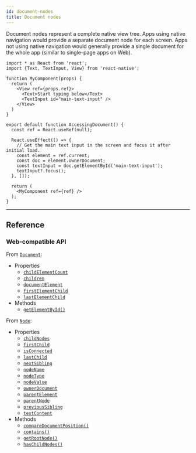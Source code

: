 ```yaml
---
id: document-nodes
title: Document nodes
---
```


Document nodes represent a complete native view tree. Apps using native navigation would provide a separate document node for each screen. Apps not using native navigation would generally provide a single document for the whole app (similar to single-page apps on Web).

```SnackPlayer ext=js&name=Document%20instance%20example
import * as React from 'react';
import {Text, TextInput, View} from 'react-native';

function MyComponent(props) {
  return (
    <View ref={props.ref}>
      <Text>Start typing below</Text>
      <TextInput id="main-text-input" />
    </View>
  )
}

export default function AccessingDocument() {
  const ref = React.useRef(null);

  React.useEffect(() => {
    // Get the main text input in the screen and focus it after initial load.
    const element = ref.current;
    const doc = element.ownerDocument;
    const textInput = doc.getElementById('main-text-input');
    textInput?.focus();
  }, []);

  return (
    <MyComponent ref={ref} />
  );
}
```

---

## Reference

### Web-compatible API

From [`Document`](https://developer.mozilla.org/en-US/docs/Web/API/HTMLElement):

- Properties
  - [`childElementCount`](https://developer.mozilla.org/en-US/docs/Web/API/Document/childElementCount)
  - [`children`](https://developer.mozilla.org/en-US/docs/Web/API/Document/children)
  - [`documentElement`](https://developer.mozilla.org/en-US/docs/Web/API/Document/documentElement)
  - [`firstElementChild`](https://developer.mozilla.org/en-US/docs/Web/API/Document/firstElementChild)
  - [`lastElementChild`](https://developer.mozilla.org/en-US/docs/Web/API/Document/lastElementChild)
- Methods
  - [`getElementById()`](https://developer.mozilla.org/en-US/docs/Web/API/Document/getElementById)

From [`Node`](https://developer.mozilla.org/en-US/docs/Web/API/Node):

- Properties
  - [`childNodes`](https://developer.mozilla.org/en-US/docs/Web/API/Node/childNodes)
  - [`firstChild`](https://developer.mozilla.org/en-US/docs/Web/API/Node/firstChild)
  - [`isConnected`](https://developer.mozilla.org/en-US/docs/Web/API/Node/isConnected)
  - [`lastChild`](https://developer.mozilla.org/en-US/docs/Web/API/Node/lastChild)
  - [`nextSibling`](https://developer.mozilla.org/en-US/docs/Web/API/Node/nextSibling)
  - [`nodeName`](https://developer.mozilla.org/en-US/docs/Web/API/Node/nodeName)
  - [`nodeType`](https://developer.mozilla.org/en-US/docs/Web/API/Node/nodeType)
  - [`nodeValue`](https://developer.mozilla.org/en-US/docs/Web/API/Node/nodeValue)
  - [`ownerDocument`](https://developer.mozilla.org/en-US/docs/Web/API/Node/ownerDocument)
  - [`parentElement`](https://developer.mozilla.org/en-US/docs/Web/API/Node/parentElement)
  - [`parentNode`](https://developer.mozilla.org/en-US/docs/Web/API/Node/parentNode)
  - [`previousSibling`](https://developer.mozilla.org/en-US/docs/Web/API/Node/previousSibling)
  - [`textContent`](https://developer.mozilla.org/en-US/docs/Web/API/Node/textContent)
- Methods
  - [`compareDocumentPosition()`](https://developer.mozilla.org/en-US/docs/Web/API/Node/compareDocumentPosition)
  - [`contains()`](https://developer.mozilla.org/en-US/docs/Web/API/Node/contains)
  - [`getRootNode()`](https://developer.mozilla.org/en-US/docs/Web/API/Node/getRootNode)
  - [`hasChildNodes()`](https://developer.mozilla.org/en-US/docs/Web/API/Node/hasChildNodes)
